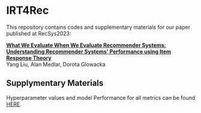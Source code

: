 # IRT4Rec

This repository contains codes and supplementary materials for our paper published at RecSys2023:

**[What We Evaluate When We Evaluate Recommender Systems: Understanding Recommender Systems’ Performance using Item Response Theory](url)**
</br>
Yang Liu,
Alan Medlar,
Dorota Glowacka



## Supplymentary Materials
Hyperparameter values and model Performance for all metrics can be found [HERE](Supplementary_Materials.pdf).

